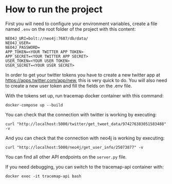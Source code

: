 # How to run the project

First you will need to configure your environment variables, create a file named `.env` on the root folder of the project with this content:

```
NEO4J_URI=bolt://neo4j:7687/db/data/
NEO4J_USER=
NEO4J_PASSWORD=
APP_TOKEN=<YOUR TWITTER APP TOKEN>
APP_SECRET=<YOUR TWITTER APP SECRET>
USER_TOKEN=<YOUR USER TOKEN>
USER_SECRET=<YOUR USER SECRET>
```

In order to get your twitter tokens you have to create a new twitter app at https://apps.twitter.com/app/new, this is very quick to do. You will also need to create a new user token and fill the fields on the .env file.

With the tokens set up, run tracemap docker container with this command:

```
docker-compose up --build
```

You can check that the connection with twitter is working by executing:

```
curl "http://localhost:5000/twitter/get_tweet_data/974276383051583488" -v
```

And you can check that the connection with neo4j is working by executing:

```
curl "http://localhost:5000/neo4j/get_user_info/25073877" -v
```

You can find all other API endpoints on the `server.py` file.

If you need debugging, you can switch to the tracemap-api container with:

```
docker exec -it tracemap-api bash
```
